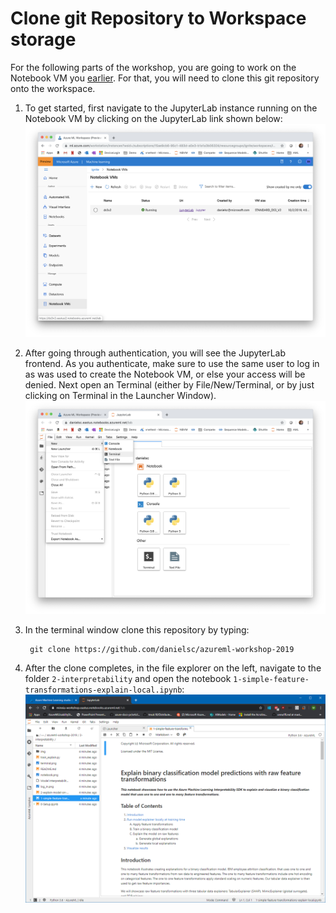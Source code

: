 # Clone git Repository to Workspace storage

For the following parts of the workshop, you are going to work on the Notebook VM you [earlier](1-setup-compute.md). For that, you will need to clone this git repository onto the workspace.

1. To get started, first navigate to the JupyterLab instance running on the Notebook VM by clicking on the JupyterLab link shown below:
![](log_in.png)

1. After going through authentication, you will see the JupyterLab frontend. As you authenticate, make sure to use the same user to log in as was used to create the Notebook VM, or else your access will be denied. Next open an Terminal (either by File/New/Terminal, or by just clicking on Terminal in the Launcher Window).
![](terminal.png)

1. In the terminal window clone this repository by typing:

        git clone https://github.com/danielsc/azureml-workshop-2019

2. After the clone completes, in the file explorer on the left, navigate to the folder `2-interpretability` and open the notebook `1-simple-feature-transformations-explain-local.ipynb`:
![](notebook.png)
